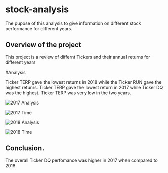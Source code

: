 # stock-analysis
The pupose of this analysis to give information on different stock performance for different years.

## Overview of the project
This project is a review of differnt Tickers and their annual returns for different years

#Analysis

Ticker TERP gave the lowest returns in 2018 while the Ticker RUN gave the highest retunrs.
Ticker TERP gave the lowest return in 2017 while Ticker DQ was the highest.
Ticker TERP was very low in the two years.


![2017 Analysis](https://user-images.githubusercontent.com/104603037/170842835-83be9d72-a8b5-4364-b06b-2fd80b4c3227.png)


![2017 Time](https://user-images.githubusercontent.com/104603037/170842844-fe349a73-6a60-439e-b1c5-96d366e68cb5.png)



![2018 Analysis](https://user-images.githubusercontent.com/104603037/170842849-116138cd-eb58-4bbb-b605-84ed39399b58.png)


![2018 Time](https://user-images.githubusercontent.com/104603037/170842851-fcc44d43-3bde-48bd-be0b-d1794fd91602.png)

## Conclusion.
The overall Ticker DQ perfomance was higher in 2017 when compared to 2018.

